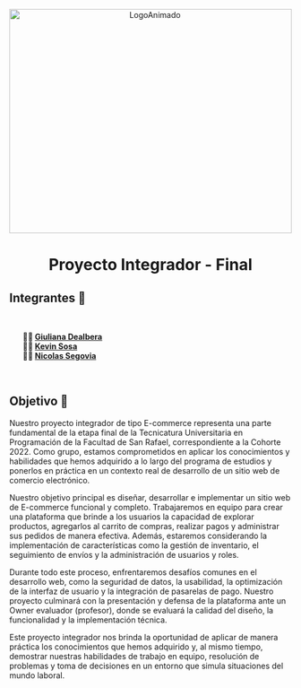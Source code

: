 <p align="center">
  <img src="https://github.com/CodeSystem2022/ProyectoIntegrador-Compunerds/assets/86338019/2c1e977d-17ff-41a7-a3cd-994411e497fe" alt="LogoAnimado" width="100%" height="400">
</p>  

<h1 align="center">Proyecto Integrador - Final</h1>


<h2> Integrantes 🚀</h2>
<br> 
<ul style="list-style-type: none;">
    <li><b>👩‍🚀 <a href="https://github.com/GiulianaDeEt">Giuliana Dealbera</a></b></li>
    <li><b>👨‍🚀 <a href="https://github.com/kvnsosa">Kevin Sosa</a></b></li>
    <li><b>👨‍🚀 <a href="https://github.com/Nico-Segovia">Nicolas Segovia</a></b></li>
</ul>
<br>


<h2>  Objetivo 🌙</h2>

<p> Nuestro proyecto integrador de tipo E-commerce representa una parte fundamental de la etapa final de la Tecnicatura Universitaria en Programación de la Facultad de San Rafael, correspondiente a la Cohorte 2022. Como grupo, estamos comprometidos en aplicar los conocimientos y habilidades que hemos adquirido a lo largo del programa de estudios y ponerlos en práctica en un contexto real de desarrollo de un sitio web de comercio electrónico. </p> 

<p> Nuestro objetivo principal es diseñar, desarrollar e implementar un sitio web de E-commerce funcional y completo. Trabajaremos en equipo para crear una plataforma que brinde a los usuarios la capacidad de explorar productos, agregarlos al carrito de compras, realizar pagos y administrar sus pedidos de manera efectiva. Además, estaremos considerando la implementación de características como la gestión de inventario, el seguimiento de envíos y la administración de usuarios y roles. </p> 

<p> Durante todo este proceso, enfrentaremos desafíos comunes en el desarrollo web, como la seguridad de datos, la usabilidad, la optimización de la interfaz de usuario y la integración de pasarelas de pago. Nuestro proyecto culminará con la presentación y defensa de la plataforma ante un Owner evaluador (profesor), donde se evaluará la calidad del diseño, la funcionalidad y la implementación técnica. </p> 

<p> Este proyecto integrador nos brinda la oportunidad de aplicar de manera práctica los conocimientos que hemos adquirido y, al mismo tiempo, demostrar nuestras habilidades de trabajo en equipo, resolución de problemas y toma de decisiones en un entorno que simula situaciones del mundo laboral. </p> 


